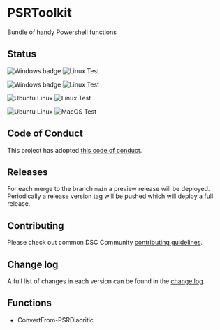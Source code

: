 # PSRToolkit

Bundle of handy Powershell functions

## Status

![Windows badge](https://badgen.net/badge/icon/windows?icon=windows&label=ps5.1) ![Linux Test](https://gist.githubusercontent.com/Proud-Rabbit/79ca127fedb0c195b29ceebd5a963a13/raw/linux-badge.svg)

![Windows badge](https://badgen.net/badge/icon/windows?icon=windows&label=pwsh) ![Linux Test](https://gist.githubusercontent.com/Proud-Rabbit/79ca127fedb0c195b29ceebd5a963a13/raw/linux-badge.svg)

![Ubuntu Linux](https://badgen.net/badge/icon/Ubuntu?icon=terminal&label=pwsh) ![Linux Test](https://gist.githubusercontent.com/Proud-Rabbit/79ca127fedb0c195b29ceebd5a963a13/raw/linux-badge.svg)

![Ubuntu Linux](https://badgen.net/badge/icon/MacOS?icon=apple&label=pwsh) ![MacOS Test](https://gist.githubusercontent.com/Proud-Rabbit/79ca127fedb0c195b29ceebd5a963a13/raw/macos-badge.svg)

## Code of Conduct

This project has adopted [this code of conduct](CODE_OF_CONDUCT.md).

## Releases

For each merge to the branch `main` a preview release will be
deployed.
Periodically a release version tag will be pushed which will deploy a
full release.

## Contributing

Please check out common DSC Community [contributing guidelines](https://dsccommunity.org/guidelines/contributing).

## Change log

A full list of changes in each version can be found in the [change log](CHANGELOG.md).

## Functions

- ConvertFrom-PSRDiacritic
